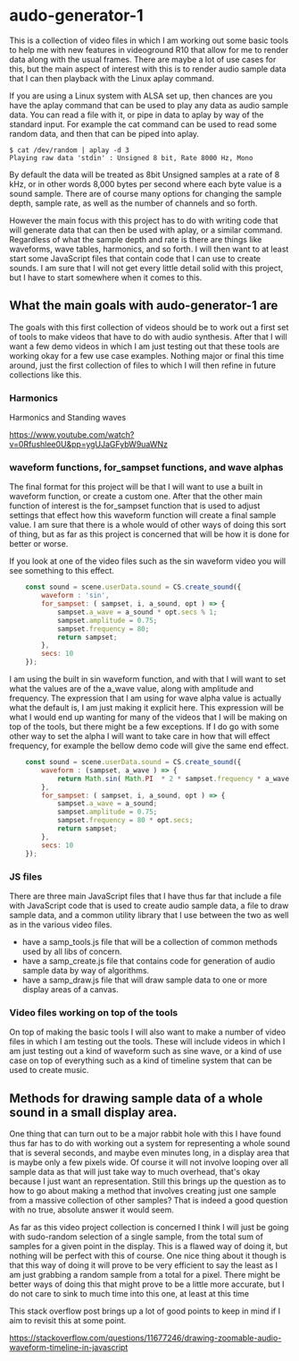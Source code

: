 # audo-generator-1

This is a collection of video files in which I am working out some basic tools to help me with new features in videoground R10 that allow for me to render data along with the usual frames. There are maybe a lot of use cases for this, but the main aspect of interest with this is to render audio sample data that I can then playback with the Linux aplay command.

If you are using a Linux system with ALSA set up, then chances are you have the aplay command that can be used to play any data as audio sample data. You can read a file with it, or pipe in data to aplay by way of the standard input. For example the cat command can be used to read some random data, and then that can be piped into aplay.

```
$ cat /dev/random | aplay -d 3
Playing raw data 'stdin' : Unsigned 8 bit, Rate 8000 Hz, Mono
```

By default the data will be treated as 8bit Unsigned samples at a rate of 8 kHz, or in other words 8,000 bytes per second where each byte value is a sound sample. There are of course many options for changing the sample depth, sample rate, as well as the number of channels and so forth.

However the main focus with this project has to do with writing code that will generate data that can then be used with aplay, or a similar command. Regardless of what the sample depth and rate is there are things like waveforms, wave tables, harmonics, and so forth. I will then want to at least start some JavaScript files that contain code that I can use to create sounds. I am sure that I will not get every little detail solid with this project, but I have to start somewhere when it comes to this.

## What the main goals with audo-generator-1 are

The goals with this first collection of videos should be to work out a first set of tools to make videos that have to do with audio synthesis. After that I will want a few demo videos in which I am just testing out that these tools are working okay for a few use case examples. Nothing major or final this time around, just the first collection of files to which I will then refine in future collections like this.

### Harmonics

Harmonics and Standing waves

https://www.youtube.com/watch?v=0Rfushlee0U&pp=ygUJaGFybW9uaWNz

### waveform functions, for_sampset functions, and wave alphas

The final format for this project will be that I will want to use a built in waveform function, or create a custom one. After that the other main function of interest is the for\_sampset function that is used to adjust settings that effect how this waveform function will create a final sample value. I am sure that there is a whole would of other ways of doing this sort of thing, but as far as this project is concerned that will be how it is done for better or worse.

If you look at one of the video files such as the sin waveform video you will see something to this effect.

```js
    const sound = scene.userData.sound = CS.create_sound({
        waveform : 'sin',
        for_sampset: ( sampset, i, a_sound, opt ) => {
            sampset.a_wave = a_sound * opt.secs % 1;
            sampset.amplitude = 0.75;
            sampset.frequency = 80;
            return sampset;
        },
        secs: 10
    });
```

I am using the built in sin waveform function, and with that I will want to set what the values are of the a\_wave value, along with amplitude and frequency. The expression that I am using for wave alpha value is actually what the default is, I am just making it explicit here. This expression will be what I would end up wanting for many of the videos that I will be making on top of the tools, but there might be a few exceptions. If I do go with some other way to set the alpha I will want to take care in how that will effect frequency, for example the bellow demo code will give the same end effect.


```js
    const sound = scene.userData.sound = CS.create_sound({
        waveform : (sampset, a_wave ) => {
            return Math.sin( Math.PI  * 2 * sampset.frequency * a_wave )  * sampset.amplitude;
        },
        for_sampset: ( sampset, i, a_sound, opt ) => {
            sampset.a_wave = a_sound;
            sampset.amplitude = 0.75;
            sampset.frequency = 80 * opt.secs;
            return sampset;
        },
        secs: 10
    });
```


### JS files

There are three main JavaScript files that I have thus far that include a file with JavaScript code that is used to create audio sample data, a file to draw sample data, and a common utility library that I use between the two as well as in the various video files.

* have a samp\_tools.js file that will be a collection of common methods used by all libs of concern.
* have a samp\_create.js file that contains code for generation of audio sample data by way of algorithms.
* have a samp\_draw.js file that will draw sample data to one or more display areas of a canvas.

### Video files working on top of the tools

On top of making the basic tools I will also want to make a number of video files in which I am testing out the tools. These will include videos in which I am just testing out a kind of waveform such as sine wave, or a kind of use case on top of everything such as a kind of timeline system that can be used to create music.

## Methods for drawing sample data of a whole sound in a small display area.

One thing that can turn out to be a major rabbit hole with this I have found thus far has to do with working out a system for representing a whole sound that is several seconds, and maybe even minutes long, in a display area that is maybe only a few pixels wide. Of course it will not involve looping over all sample data as that will just take way to much overhead, that's okay because I just want an representation. Still this brings up the question as to how to go about making a method that involves creating just one sample from a massive collection of other samples? That is indeed a good question with no true, absolute answer it would seem.

As far as this video project collection is concerned I think I will just be going with sudo-random selection of a single sample, from the total sum of samples for a given point in the display. This is a flawed way of doing it, but nothing will be perfect with this of course. One nice thing about it though is that this way of doing it will prove to be very efficient to say the least as I am just grabbing a random sample from a total for a pixel. There might be better ways of doing this that might prove to be a little more accurate, but I do  not care to sink to much time into this one, at least at this time

This stack overflow post brings up a lot of good points to keep in mind if I aim to revisit this at some point.

https://stackoverflow.com/questions/11677246/drawing-zoomable-audio-waveform-timeline-in-javascript